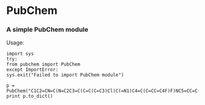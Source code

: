 # PubChem
### A simple PubChem module

Usage:
```
import sys
try:
from pubchem import PubChem
except ImportError:
sys.exit("Failed to import PubChem module")

p = PubChem("C1C2=CN=C(N=C2C3=C(C=C(C=C3)Cl)C(=N1)C4=C(C=CC=C4F)F)NC5=CC=C(C=C5)C(=O)O")
print p.to_dict()
```